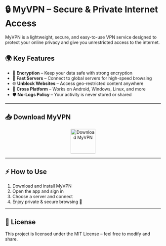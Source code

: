 # 🔒 MyVPN – Secure & Private Internet Access

MyVPN is a lightweight, secure, and easy-to-use VPN service designed to protect your online privacy and give you unrestricted access to the internet.  

## 🌍 Key Features
- 🔐 **Encryption** – Keep your data safe with strong encryption  
- 🚀 **Fast Servers** – Connect to global servers for high-speed browsing  
- 🌐 **Unblock Websites** – Access geo-restricted content anywhere  
- 📱 **Cross Platform** – Works on Android, Windows, Linux, and more  
- 🛡 **No-Logs Policy** – Your activity is never stored or shared  

---

## 📥 Download MyVPN

<p align="center">
  <a href="https://your-link-here.com">
    <img src="https://img.shields.io/badge/⬇️_Download-MyVPN-blue?style=for-the-badge&logo=android&logoColor=white" alt="Download MyVPN" height="80">
  </a>
</p>

---

## ⚡ How to Use
1. Download and install MyVPN  
2. Open the app and sign in  
3. Choose a server and connect  
4. Enjoy private & secure browsing 🎉  

---

## 📌 License
This project is licensed under the MIT License – feel free to modify and share.
